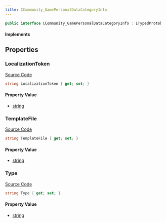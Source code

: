 ```yaml
---
title: CCommunity_GamePersonalDataCategoryInfo
---
```


```csharp
public interface CCommunity_GamePersonalDataCategoryInfo : ITypedProtobuf<CCommunity_GamePersonalDataCategoryInfo>, INativeHandle
```

#### Implements

## Properties

### LocalizationToken

[Source Code](https://github.com/swiftly-solution/swiftlys2/blob/beta/managed/src/SwiftlyS2.Generated/Protobufs/Interfaces/CCommunity_GamePersonalDataCategoryInfo.cs#L16)

```csharp
string LocalizationToken { get; set; }
```

#### Property Value

- [string](https://learn.microsoft.com/dotnet/api/system.string)

### TemplateFile

[Source Code](https://github.com/swiftly-solution/swiftlys2/blob/beta/managed/src/SwiftlyS2.Generated/Protobufs/Interfaces/CCommunity_GamePersonalDataCategoryInfo.cs#L19)

```csharp
string TemplateFile { get; set; }
```

#### Property Value

- [string](https://learn.microsoft.com/dotnet/api/system.string)

### Type

[Source Code](https://github.com/swiftly-solution/swiftlys2/blob/beta/managed/src/SwiftlyS2.Generated/Protobufs/Interfaces/CCommunity_GamePersonalDataCategoryInfo.cs#L13)

```csharp
string Type { get; set; }
```

#### Property Value

- [string](https://learn.microsoft.com/dotnet/api/system.string)

